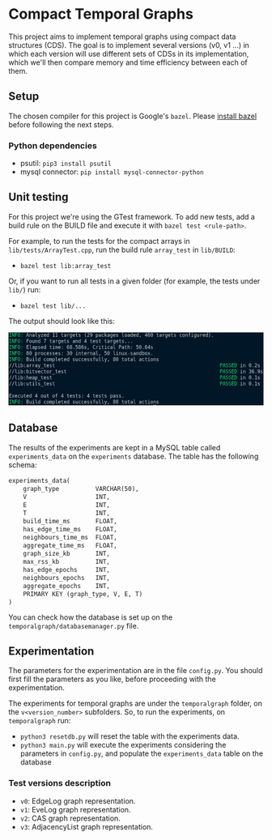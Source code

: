 # Compact Temporal Graphs

This project aims to implement temporal graphs using compact data structures (CDS).
The goal is to implement several versions (v0, v1 ...) in which each version will 
use different sets of CDSs in its implementation, which we'll then compare memory and time efficiency between each of them.

## Setup

The chosen compiler for this project is Google's `bazel`. Please [install bazel](https://docs.bazel.build/versions/master/install.html)
before following the next steps.

### Python dependencies
- psutil: `pip3 install psutil`
- mysql connector: `pip install mysql-connector-python`

## Unit testing

For this project we're using the GTest framework. To add new tests, add a build rule on the BUILD file and execute it with `bazel test <rule-path>`.

For example, to run the tests for the compact arrays in `lib/tests/ArrayTest.cpp`, run the build rule `array_test` in `lib/BUILD`:
- `bazel test lib:array_test`

Or, if you want to run all tests in a given folder (for example, the tests under `lib/`) run:
- `bazel test lib/...`

The output should look like this:

![Example of unit testing output](images/test_example.png)

## Database

The results of the experiments are kept in a MySQL table called `experiments_data` on the `experiments` database.
The table has the following schema:

```
experiments_data(
    graph_type          VARCHAR(50),
    V                   INT,
    E                   INT,
    T                   INT,
    build_time_ms       FLOAT,
    has_edge_time_ms    FLOAT,
    neighbours_time_ms  FLOAT,
    aggregate_time_ms   FLOAT,
    graph_size_kb       INT,
    max_rss_kb          INT,
    has_edge_epochs     INT,
    neighbours_epochs   INT,
    aggregate_epochs    INT,
    PRIMARY KEY (graph_type, V, E, T)
)
```

You can check how the database is set up on the `temporalgraph/databasemanager.py` file.

## Experimentation

The parameters for the experimentation are in the file `config.py`. You should first fill
the parameters as you like, before proceeding with the experimentation.

The experiments for temporal graphs are under the `temporalgraph` folder, on the `v<version_number>` subfolders. So, to run the experiments, on `temporalgraph` run:

- `python3 resetdb.py` will reset the table with the experiments data.
- `python3 main.py` will execute the experiments considering the parameters in `config.py`, and populate the `experiments_data` table on the database

### Test versions description
- `v0`: EdgeLog graph representation.
- `v1`: EveLog graph representation.
- `v2`: CAS graph representation.
- `v3`: AdjacencyList graph representation.